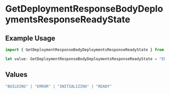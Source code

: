 # GetDeploymentResponseBodyDeploymentsResponseReadyState

## Example Usage

```typescript
import { GetDeploymentResponseBodyDeploymentsResponseReadyState } from "@vercel/sdk/models/operations";

let value: GetDeploymentResponseBodyDeploymentsResponseReadyState = "ERROR";
```

## Values

```typescript
"BUILDING" | "ERROR" | "INITIALIZING" | "READY"
```